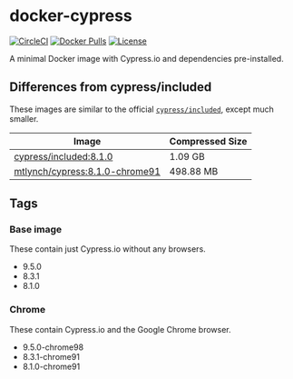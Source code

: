 # docker-cypress

[![CircleCI](https://circleci.com/gh/mtlynch/docker-cypress.svg?style=svg)](https://circleci.com/gh/mtlynch/docker-cypress)
[![Docker Pulls](https://img.shields.io/docker/pulls/mtlynch/cypress.svg?maxAge=604800)](https://hub.docker.com/r/mtlynch/cypress/)
[![License](http://img.shields.io/:license-mit-blue.svg?style=flat-square)](LICENSE)

A minimal Docker image with Cypress.io and dependencies pre-installed.

## Differences from cypress/included

These images are similar to the official [`cypress/included`](https://hub.docker.com/r/cypress/included), except much smaller.

| Image | Compressed Size |
|-------|-----------------|
| [cypress/included:8.1.0](https://hub.docker.com/layers/cypress/included/8.1.0/images/sha256-9f81bc07e09f49693b976a0b8c2b731f99fca9d215eaf90da927c72e33cca81a?context=explore) | 1.09 GB |
| [mtlynch/cypress:8.1.0-chrome91](https://hub.docker.com/layers/mtlynch/cypress/8.1.0-chrome91/images/sha256-cb4514910e1257d678f3b5e70d0f0ccb2e5e205a105ac8d7ce3354ec0d302993?context=explore) | 498.88 MB |

## Tags

### Base image

These contain just Cypress.io without any browsers.

* 9.5.0
* 8.3.1
* 8.1.0

### Chrome

These contain Cypress.io and the Google Chrome browser.

* 9.5.0-chrome98
* 8.3.1-chrome91
* 8.1.0-chrome91
